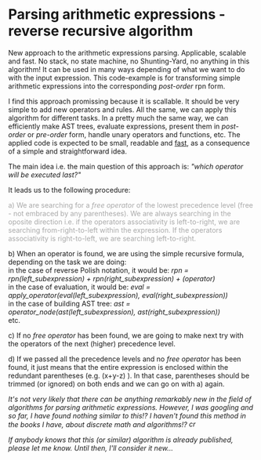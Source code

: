 # Parsing arithmetic expressions - reverse recursive algorithm
New approach to the arithmetic expressions parsing. Applicable, scalable and fast. No stack, no state machine, no Shunting-Yard, no anything in this algorithm! It can be used in many ways depending of what we want to do with the input expression. This code-example is for transforming simple arithmetic expressions into the corresponding <i>post-order</i> rpn form.

I find this approach promissing because it is scallable. It should be very simple to add new operators and rules. All the same, we can apply this algorithm for different tasks. In a pretty much the same way, we can efficiently make AST trees, evaluate expressions, present them in  <i>post-order</i> or <i>pre-order</i> form, handle unary operators and functions, etc. The applied code is expected to be small, readable and <a href="https://github.com/sasamil/evaluating-arithmetic-expression">fast</a>, as a consequence of a simple and straightforward idea.

The main idea i.e. the main question of this approach is: <i>"which operator will be executed last?"</i>

It leads us to the following procedure:

<p style="color:RGB(169, 169, 169);">a) We are searching for a <i>free operator</i> of the lowest precedence level (free - not embraced by any parentheses). We are always searching in the oposite direction i.e. if the operators associativity is left-to-right, we are searching from-right-to-left within the expression. If the operators associativity is right-to-left, we are searching left-to-right. 

b) When an operator is found, we are using the simple recursive formula, depending on the task we are doing:<br/>
in the case of reverse Polish notation, it would be: <i>rpn = rpn(left_subexpression) + rpn(right_subexpression) + (operator)</i><br/>
in the case of evaluation, it would be: <i>eval = apply_operator(eval(left_subexpression), eval(right_subexpression))</i><br/> 
in the case of building AST tree: <i>ast = operator_node(ast(left_subexpression), ast(right_subexpression))</i><br/> 
etc.

c) If no <i>free operator</i> has been found, we are going to make next try with the operators of the next (higher) precedence level.

d) If we passed all the precedence levels and no <i>free operator</i> has been found, it just means that the entire expression is enclosed within the redundant parentheses (e.g. (x+y-z) ). In that case, parentheses should be trimmed (or ignored) on both ends and we can go on with a) again.</p>

<i>It's not very likely that there can be anything remarkably new in the field of algorithms for parsing arithmetic expressions. However, I was googling and so far, I have found nothing similar to this!? I haven't found this method in the books I have, about discrete math and algorithms!? <img src="http://forum.srpskinacionalisti.com/images/smilies/eusa_think.gif" alt="crazy" height="15" width="15"> 
  
If anybody knows that this (or similar) algorithm is already published, please let me know. Until then, I'll consider it new...</i>
